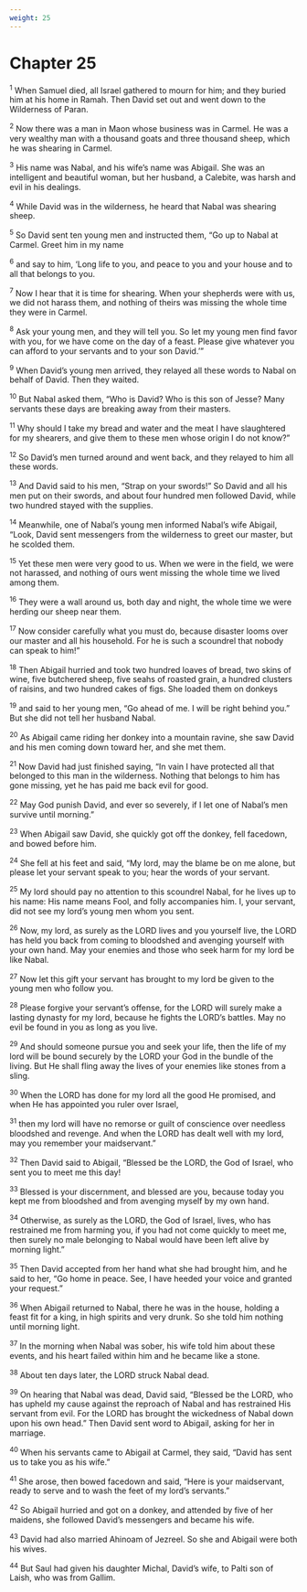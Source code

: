 ```yaml
---
weight: 25
---
```


# Chapter 25

<sup>1</sup> When Samuel died, all Israel gathered to mourn for him; and they buried him at his home in Ramah. Then David set out and went down to the Wilderness of Paran. 

<sup>2</sup> Now there was a man in Maon whose business was in Carmel. He was a very wealthy man with a thousand goats and three thousand sheep, which he was shearing in Carmel. 

<sup>3</sup> His name was Nabal, and his wife’s name was Abigail. She was an intelligent and beautiful woman, but her husband, a Calebite, was harsh and evil in his dealings. 

<sup>4</sup> While David was in the wilderness, he heard that Nabal was shearing sheep. 

<sup>5</sup> So David sent ten young men and instructed them, “Go up to Nabal at Carmel. Greet him in my name 

<sup>6</sup> and say to him, ‘Long life to you, and peace to you and your house and to all that belongs to you. 

<sup>7</sup> Now I hear that it is time for shearing. When your shepherds were with us, we did not harass them, and nothing of theirs was missing the whole time they were in Carmel. 

<sup>8</sup> Ask your young men, and they will tell you. So let my young men find favor with you, for we have come on the day of a feast. Please give whatever you can afford to your servants and to your son David.’” 

<sup>9</sup> When David’s young men arrived, they relayed all these words to Nabal on behalf of David. Then they waited. 

<sup>10</sup> But Nabal asked them, “Who is David? Who is this son of Jesse? Many servants these days are breaking away from their masters. 

<sup>11</sup> Why should I take my bread and water and the meat I have slaughtered for my shearers, and give them to these men whose origin I do not know?” 

<sup>12</sup> So David’s men turned around and went back, and they relayed to him all these words. 

<sup>13</sup> And David said to his men, “Strap on your swords!” So David and all his men put on their swords, and about four hundred men followed David, while two hundred stayed with the supplies. 

<sup>14</sup> Meanwhile, one of Nabal’s young men informed Nabal’s wife Abigail, “Look, David sent messengers from the wilderness to greet our master, but he scolded them. 

<sup>15</sup> Yet these men were very good to us. When we were in the field, we were not harassed, and nothing of ours went missing the whole time we lived among them. 

<sup>16</sup> They were a wall around us, both day and night, the whole time we were herding our sheep near them. 

<sup>17</sup> Now consider carefully what you must do, because disaster looms over our master and all his household. For he is such a scoundrel that nobody can speak to him!” 

<sup>18</sup> Then Abigail hurried and took two hundred loaves of bread, two skins of wine, five butchered sheep, five seahs of roasted grain, a hundred clusters of raisins, and two hundred cakes of figs. She loaded them on donkeys 

<sup>19</sup> and said to her young men, “Go ahead of me. I will be right behind you.” But she did not tell her husband Nabal. 

<sup>20</sup> As Abigail came riding her donkey into a mountain ravine, she saw David and his men coming down toward her, and she met them. 

<sup>21</sup> Now David had just finished saying, “In vain I have protected all that belonged to this man in the wilderness. Nothing that belongs to him has gone missing, yet he has paid me back evil for good. 

<sup>22</sup> May God punish David, and ever so severely, if I let one of Nabal’s men survive until morning.” 

<sup>23</sup> When Abigail saw David, she quickly got off the donkey, fell facedown, and bowed before him. 

<sup>24</sup> She fell at his feet and said, “My lord, may the blame be on me alone, but please let your servant speak to you; hear the words of your servant. 

<sup>25</sup> My lord should pay no attention to this scoundrel Nabal, for he lives up to his name: His name means Fool, and folly accompanies him. I, your servant, did not see my lord’s young men whom you sent. 

<sup>26</sup> Now, my lord, as surely as the LORD lives and you yourself live, the LORD has held you back from coming to bloodshed and avenging yourself with your own hand. May your enemies and those who seek harm for my lord be like Nabal. 

<sup>27</sup> Now let this gift your servant has brought to my lord be given to the young men who follow you. 

<sup>28</sup> Please forgive your servant’s offense, for the LORD will surely make a lasting dynasty for my lord, because he fights the LORD’s battles. May no evil be found in you as long as you live. 

<sup>29</sup> And should someone pursue you and seek your life, then the life of my lord will be bound securely by the LORD your God in the bundle of the living. But He shall fling away the lives of your enemies like stones from a sling. 

<sup>30</sup> When the LORD has done for my lord all the good He promised, and when He has appointed you ruler over Israel, 

<sup>31</sup> then my lord will have no remorse or guilt of conscience over needless bloodshed and revenge. And when the LORD has dealt well with my lord, may you remember your maidservant.” 

<sup>32</sup> Then David said to Abigail, “Blessed be the LORD, the God of Israel, who sent you to meet me this day! 

<sup>33</sup> Blessed is your discernment, and blessed are you, because today you kept me from bloodshed and from avenging myself by my own hand. 

<sup>34</sup> Otherwise, as surely as the LORD, the God of Israel, lives, who has restrained me from harming you, if you had not come quickly to meet me, then surely no male belonging to Nabal would have been left alive by morning light.” 

<sup>35</sup> Then David accepted from her hand what she had brought him, and he said to her, “Go home in peace. See, I have heeded your voice and granted your request.” 

<sup>36</sup> When Abigail returned to Nabal, there he was in the house, holding a feast fit for a king, in high spirits and very drunk. So she told him nothing until morning light. 

<sup>37</sup> In the morning when Nabal was sober, his wife told him about these events, and his heart failed within him and he became like a stone. 

<sup>38</sup> About ten days later, the LORD struck Nabal dead. 

<sup>39</sup> On hearing that Nabal was dead, David said, “Blessed be the LORD, who has upheld my cause against the reproach of Nabal and has restrained His servant from evil. For the LORD has brought the wickedness of Nabal down upon his own head.” Then David sent word to Abigail, asking for her in marriage. 

<sup>40</sup> When his servants came to Abigail at Carmel, they said, “David has sent us to take you as his wife.” 

<sup>41</sup> She arose, then bowed facedown and said, “Here is your maidservant, ready to serve and to wash the feet of my lord’s servants.” 

<sup>42</sup> So Abigail hurried and got on a donkey, and attended by five of her maidens, she followed David’s messengers and became his wife. 

<sup>43</sup> David had also married Ahinoam of Jezreel. So she and Abigail were both his wives. 

<sup>44</sup> But Saul had given his daughter Michal, David’s wife, to Palti son of Laish, who was from Gallim. 


